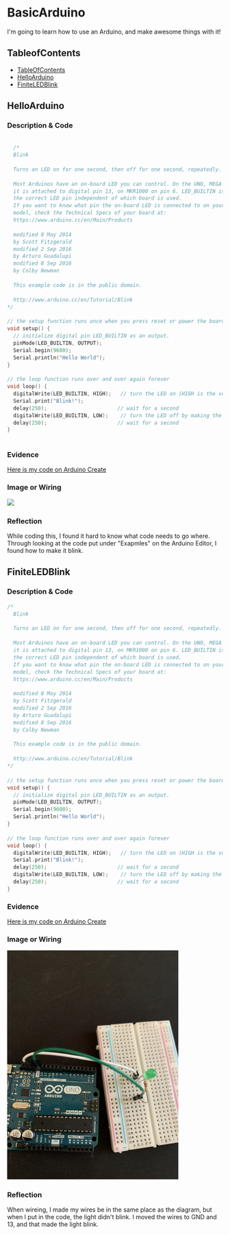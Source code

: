 # BasicArduino
I'm going to learn how to use an Arduino, and make awesome things with it!


## TableofContents
* [TableOfContents](#TableOfContents)
* [HelloArduino](#HelloArduino)
* [FiniteLEDBlink](#FiniteLEDBlink)

## HelloArduino

### Description & Code

```C++

  /*
  Blink

  Turns an LED on for one second, then off for one second, repeatedly.

  Most Arduinos have an on-board LED you can control. On the UNO, MEGA and ZERO
  it is attached to digital pin 13, on MKR1000 on pin 6. LED_BUILTIN is set to
  the correct LED pin independent of which board is used.
  If you want to know what pin the on-board LED is connected to on your Arduino
  model, check the Technical Specs of your board at:
  https://www.arduino.cc/en/Main/Products

  modified 8 May 2014
  by Scott Fitzgerald
  modified 2 Sep 2016
  by Arturo Guadalupi
  modified 8 Sep 2016
  by Colby Newman

  This example code is in the public domain.

  http://www.arduino.cc/en/Tutorial/Blink
*/

// the setup function runs once when you press reset or power the board
void setup() {
  // initialize digital pin LED_BUILTIN as an output.
  pinMode(LED_BUILTIN, OUTPUT);
  Serial.begin(9600);
  Serial.println("Hello World");
}

// the loop function runs over and over again forever
void loop() {
  digitalWrite(LED_BUILTIN, HIGH);   // turn the LED on (HIGH is the voltage level)
  Serial.print("Blink!");
  delay(250);                       // wait for a second
  digitalWrite(LED_BUILTIN, LOW);    // turn the LED off by making the voltage LOW
  delay(250);                       // wait for a second
}
  

```

### Evidence
[Here is my code on Arduino Create](https://create.arduino.cc/editor/Klenert17/cc864f69-3c59-4761-82d2-63bb23dcf5f7)

### Image or Wiring

<img src="images/SIK_Circuit_1A-Blink_bb.png" width="400">

### Reflection

While coding this, I found it hard to know what code needs to go where. Through  looking at the code put under "Exapmles" on the Arduino Editor, I found how to make it blink. 

## FiniteLEDBlink

### Description & Code

```C++
/*
  Blink

  Turns an LED on for one second, then off for one second, repeatedly.

  Most Arduinos have an on-board LED you can control. On the UNO, MEGA and ZERO
  it is attached to digital pin 13, on MKR1000 on pin 6. LED_BUILTIN is set to
  the correct LED pin independent of which board is used.
  If you want to know what pin the on-board LED is connected to on your Arduino
  model, check the Technical Specs of your board at:
  https://www.arduino.cc/en/Main/Products

  modified 8 May 2014
  by Scott Fitzgerald
  modified 2 Sep 2016
  by Arturo Guadalupi
  modified 8 Sep 2016
  by Colby Newman

  This example code is in the public domain.

  http://www.arduino.cc/en/Tutorial/Blink
*/

// the setup function runs once when you press reset or power the board
void setup() {
  // initialize digital pin LED_BUILTIN as an output.
  pinMode(LED_BUILTIN, OUTPUT);
  Serial.begin(9600);
  Serial.println("Hello World");
}

// the loop function runs over and over again forever
void loop() {
  digitalWrite(LED_BUILTIN, HIGH);   // turn the LED on (HIGH is the voltage level)
  Serial.print("Blink!");
  delay(250);                       // wait for a second
  digitalWrite(LED_BUILTIN, LOW);    // turn the LED off by making the voltage LOW
  delay(250);                       // wait for a second
}

```

### Evidence

[Here is my code on Arduino Create](https://create.arduino.cc/editor/Klenert17/cc864f69-3c59-4761-82d2-63bb23dcf5f7)

### Image or Wiring

<img src="images/IMG-2335.JPG" width="400">

### Reflection

When wireing, I made my wires be in the same place as the diagram, but when I put in the code, the light didn't blink. I moved the wires to GND and 13, and that made the light blink.
